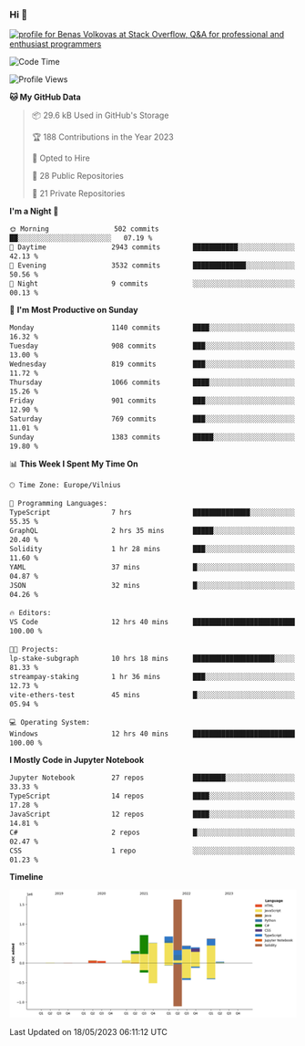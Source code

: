 ### Hi 👋
<a href="https://stackoverflow.com/users/14954249/benas-volkovas"><img src="https://stackoverflow.com/users/flair/14954249.png?theme=dark" width="208" height="58" alt="profile for Benas Volkovas at Stack Overflow, Q&amp;A for professional and enthusiast programmers" title="profile for Benas Volkovas at Stack Overflow, Q&amp;A for professional and enthusiast programmers"></a>

<!--START_SECTION:waka-->
![Code Time](http://img.shields.io/badge/Code%20Time-1%2C456%20hrs%203%20mins-blue)

![Profile Views](http://img.shields.io/badge/Profile%20Views-0-blue)

**🐱 My GitHub Data** 

> 📦 29.6 kB Used in GitHub's Storage 
 > 
> 🏆 188 Contributions in the Year 2023
 > 
> 💼 Opted to Hire
 > 
> 📜 28 Public Repositories 
 > 
> 🔑 21 Private Repositories 
 > 
**I'm a Night 🦉** 

```text
🌞 Morning                502 commits         ██░░░░░░░░░░░░░░░░░░░░░░░   07.19 % 
🌆 Daytime                2943 commits        ███████████░░░░░░░░░░░░░░   42.13 % 
🌃 Evening                3532 commits        █████████████░░░░░░░░░░░░   50.56 % 
🌙 Night                  9 commits           ░░░░░░░░░░░░░░░░░░░░░░░░░   00.13 % 
```
📅 **I'm Most Productive on Sunday** 

```text
Monday                   1140 commits        ████░░░░░░░░░░░░░░░░░░░░░   16.32 % 
Tuesday                  908 commits         ███░░░░░░░░░░░░░░░░░░░░░░   13.00 % 
Wednesday                819 commits         ███░░░░░░░░░░░░░░░░░░░░░░   11.72 % 
Thursday                 1066 commits        ████░░░░░░░░░░░░░░░░░░░░░   15.26 % 
Friday                   901 commits         ███░░░░░░░░░░░░░░░░░░░░░░   12.90 % 
Saturday                 769 commits         ███░░░░░░░░░░░░░░░░░░░░░░   11.01 % 
Sunday                   1383 commits        █████░░░░░░░░░░░░░░░░░░░░   19.80 % 
```


📊 **This Week I Spent My Time On** 

```text
🕑︎ Time Zone: Europe/Vilnius

💬 Programming Languages: 
TypeScript               7 hrs               ██████████████░░░░░░░░░░░   55.35 % 
GraphQL                  2 hrs 35 mins       █████░░░░░░░░░░░░░░░░░░░░   20.40 % 
Solidity                 1 hr 28 mins        ███░░░░░░░░░░░░░░░░░░░░░░   11.60 % 
YAML                     37 mins             █░░░░░░░░░░░░░░░░░░░░░░░░   04.87 % 
JSON                     32 mins             █░░░░░░░░░░░░░░░░░░░░░░░░   04.26 % 

🔥 Editors: 
VS Code                  12 hrs 40 mins      █████████████████████████   100.00 % 

🐱‍💻 Projects: 
lp-stake-subgraph        10 hrs 18 mins      ████████████████████░░░░░   81.33 % 
streampay-staking        1 hr 36 mins        ███░░░░░░░░░░░░░░░░░░░░░░   12.73 % 
vite-ethers-test         45 mins             █░░░░░░░░░░░░░░░░░░░░░░░░   05.94 % 

💻 Operating System: 
Windows                  12 hrs 40 mins      █████████████████████████   100.00 % 
```

**I Mostly Code in Jupyter Notebook** 

```text
Jupyter Notebook         27 repos            ████████░░░░░░░░░░░░░░░░░   33.33 % 
TypeScript               14 repos            ████░░░░░░░░░░░░░░░░░░░░░   17.28 % 
JavaScript               12 repos            ████░░░░░░░░░░░░░░░░░░░░░   14.81 % 
C#                       2 repos             █░░░░░░░░░░░░░░░░░░░░░░░░   02.47 % 
CSS                      1 repo              ░░░░░░░░░░░░░░░░░░░░░░░░░   01.23 % 
```



**Timeline**

![Lines of Code chart](https://raw.githubusercontent.com/BenasVolkovas/BenasVolkovas/main/assets/bar_graph.png)


 Last Updated on 18/05/2023 06:11:12 UTC
<!--END_SECTION:waka-->

